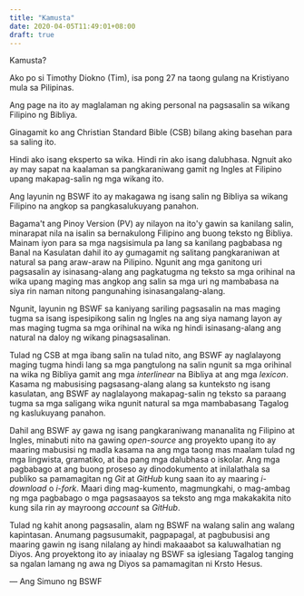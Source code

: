 ```yaml
---
title: "Kamusta"
date: 2020-04-05T11:49:01+08:00
draft: true
---
```


Kamusta?

Ako po si Timothy Diokno (Tim), isa pong 27 na taong gulang na Kristiyano mula sa Pilipinas.

Ang page na ito ay maglalaman ng aking personal na pagsasalin sa wikang Filipino ng Bibliya.

Ginagamit ko ang Christian Standard Bible (CSB) bilang aking basehan para sa saling ito.

Hindi ako isang eksperto sa wika. Hindi rin ako isang dalubhasa. Ngnuit ako ay may sapat na kaalaman sa pangkaraniwang gamit ng Ingles at Filipino upang makapag-salin ng mga wikang ito.

Ang layunin ng BSWF ito ay makagawa ng isang salin ng Bibliya sa wikang Filipino na angkop sa pangkasalukuyang panahon.

Bagama't ang Pinoy Version (PV) ay nilayon na ito'y gawin sa kanilang salin, minarapat nila na isalin sa bernakulong Filipino ang buong teksto ng Bibliya. Mainam iyon para sa mga nagsisimula pa lang sa kanilang pagbabasa ng Banal na Kasulatan dahil ito ay gumagamit ng salitang pangkaraniwan at natural sa pang araw-araw na Pilipino. Ngunit ang mga ganitong uri pagsasalin ay isinasang-alang ang pagkatugma ng teksto sa mga orihinal na wika upang maging mas angkop ang salin sa mga uri ng mambabasa na siya rin naman nitong pangunahing isinasangalang-alang.

Ngunit, layunin ng BSWF sa kaniyang sariling pagsasalin na mas maging tugma sa isang ispesipikong salin ng Ingles na ang siya namang layon ay mas maging tugma sa mga orihinal na wika ng hindi isinasang-alang ang natural na daloy ng wikang pinagsasalinan.

Tulad ng CSB at mga ibang salin na tulad nito, ang BSWF ay naglalayong maging tugma hindi lang sa mga pangtulong na salin ngunit sa mga orihinal na wika ng Bibliya gamit ang mga _interlinear_ na Bibliya at ang mga _lexicon_. Kasama ng mabusising pagsasang-alang alang sa kunteksto ng isang kasulatan, ang BSWF ay naglalayong makapag-salin ng teksto sa paraang tugma sa mga saligang wika ngunit natural sa mga mambabasang Tagalog ng kaslukuyang panahon.

Dahil ang BSWF ay gawa ng isang pangkaraniwang mananalita ng Filipino at Ingles, minabuti nito na gawing _open-source_ ang proyekto upang ito ay maaring mabusisi ng madla kasama na ang mga taong mas maalam tulad ng mga lingwista, gramatiko, at iba pang mga dalubhasa o iskolar. Ang mga pagbabago at ang buong proseso ay dinodokumento at inilalathala sa publiko sa pamamagitan ng _Git_ at _GitHub_ kung saan ito ay maaring _i-download_ o _i-fork_. Maari ding mag-kumento, magmungkahi, o mag-ambag ng mga pagbabago o mga pagsasaayos sa teksto ang mga makakakita nito kung sila rin ay mayroong _account_ sa _GitHub_.

Tulad ng kahit anong pagsasalin, alam ng BSWF na walang salin ang walang kapintasan. Anumang pagsusumakit, pagpapagal, at pagbubusisi ang maaring gawin ng isang nilalang ay hindi makaaabot sa kaluwalhatian ng Diyos. Ang proyektong ito ay iniaalay ng BSWF sa iglesiang Tagalog tanging sa ngalan lamang ng awa ng Diyos sa pamamagitan ni Krsto Hesus.

— Ang Simuno ng BSWF

